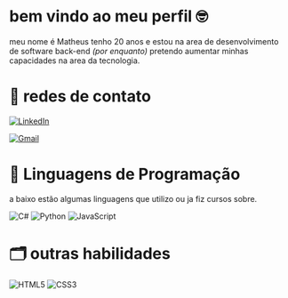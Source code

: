 # bem vindo ao meu perfil 🤓
meu nome é Matheus tenho 20 anos e estou na area de desenvolvimento de software back-end *(por enquanto)* pretendo aumentar minhas capacidades na area da tecnologia.

# 📨 redes de contato
[![LinkedIn](https://img.shields.io/badge/LinkedIn-0077B5?style=for-the-badge&logo=linkedin&logoColor=white)]( www.linkedin.com/in/matheus-da-silva-abreu )

[![Gmail](https://img.shields.io/badge/Gmail-333333?style=for-the-badge&logo=gmail&logoColor=red)]( math3us.silva.abr3u@gmail.com )

# 🦾 Linguagens de Programação
a baixo estão algumas linguagens que utilizo ou ja fiz cursos sobre.

![C#](https://img.shields.io/badge/C%23-239120?style=for-the-badge&logo=c-sharp&logoColor=white) 
![Python](https://img.shields.io/badge/python-3670A0?style=for-the-badge&logo=python&logoColor=ffdd54)
![JavaScript](https://img.shields.io/badge/JavaScript-F7DF1E?style=for-the-badge&logo=javascript&logoColor=black)

# 🗂️ outras habilidades

![HTML5](https://img.shields.io/badge/HTML5-E34F26?style=for-the-badge&logo=html5&logoColor=white)
![CSS3](https://img.shields.io/badge/CSS3-1572B6?style=for-the-badge&logo=css3&logoColor=white)
